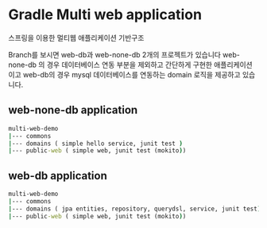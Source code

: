 # Gradle Multi web application

스프링을 이용한 멀티웹 애플리케이션 기반구조

Branch를 보시면 web-db과 web-none-db 2개의 프로젝트가 있습니다 web-none-db 의 경우 
데이터베이스 연동 부분을 제외하고 간단하게 구현한 애플리케이션이고 
web-db의 경우 mysql 데이터베이스를 연동하는 domain 로직을 제공하고 있습니다.

## web-none-db application

```cmd
multi-web-demo
|--- commons
|--- domains ( simple hello service, junit test )
|--- public-web ( simple web, junit test (mokito))
```

## web-db application

```cmd
multi-web-demo
|--- commons
|--- domains ( jpa entities, repository, querydsl, service, junit test)
|--- public-web ( simple web, junit test (mokito))
```
